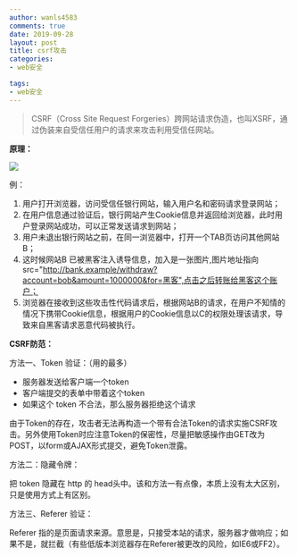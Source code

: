 ```yaml
---
author: wanls4583
comments: true
date: 2019-09-28
layout: post
title: csrf攻击
categories:
- web安全

tags:
- web安全
---
```


>CSRF（Cross Site Request Forgeries）跨网站请求伪造，也叫XSRF，通过伪装来自受信任用户的请求来攻击利用受信任网站。

**原理：**

![](https://wanls4583.github.io/images/posts/web安全/csrf攻击.jpg)

例：
1. 用户打开浏览器，访问受信任银行网站，输入用户名和密码请求登录网站；
2. 在用户信息通过验证后，银行网站产生Cookie信息并返回给浏览器，此时用户登录网站成功，可以正常发送请求到网站；
3. 用户未退出银行网站之前，在同一浏览器中，打开一个TAB页访问其他网站B；
4. 这时候网站B 已被黑客注入诱导信息，加入是一张图片,图片地址指向src="http://bank.example/withdraw?account=bob&amount=1000000&for=黑客",点击之后转账给黑客这个账户；
5. 浏览器在接收到这些攻击性代码请求后，根据网站B的请求，在用户不知情的情况下携带Cookie信息，根据用户的Cookie信息以C的权限处理该请求，导致来自黑客请求恶意代码被执行。 

**CSRF防范：**

方法一、Token 验证：（用的最多）

- 服务器发送给客户端一个token
- 客户端提交的表单中带着这个token
- 如果这个 token 不合法，那么服务器拒绝这个请求

由于Token的存在，攻击者无法再构造一个带有合法Token的请求实施CSRF攻击。另外使用Token时应注意Token的保密性，尽量把敏感操作由GET改为POST，以form或AJAX形式提交，避免Token泄露。

方法二：隐藏令牌：

把 token 隐藏在 http 的 head头中。该和方法一有点像，本质上没有太大区别，只是使用方式上有区别。

方法三、Referer 验证：

Referer 指的是页面请求来源。意思是，只接受本站的请求，服务器才做响应；如果不是，就拦截（有些低版本浏览器存在Referer被更改的风险，如IE6或FF2）。